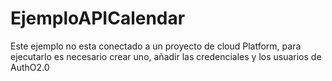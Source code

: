 # EjemploAPICalendar

Este ejemplo no esta conectado a un proyecto de cloud Platform, para ejecutarlo es necesario crear uno, añadir las credenciales y los usuarios de AuthO2.0
